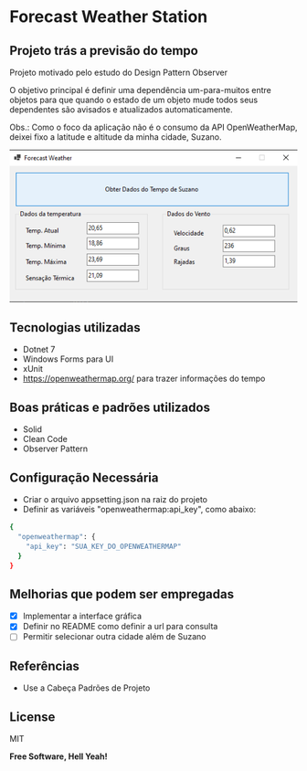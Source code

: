 # Forecast Weather Station
## Projeto trás a previsão do tempo
Projeto motivado pelo estudo do Design Pattern Observer

O objetivo principal é definir uma dependência um-para-muitos entre objetos para que quando o estado de um objeto mude todos seus dependentes são avisados e atualizados automaticamente.

Obs.: Como o foco da aplicação não é o consumo da API OpenWeatherMap, deixei fixo a latitude e altitude da minha cidade, Suzano.

![My Image](app.png)

## Tecnologias utilizadas

- Dotnet 7
- Windows Forms para UI
- xUnit 
- https://openweathermap.org/ para trazer informações do tempo

## Boas práticas e padrões utilizados

- Solid
- Clean Code
- Observer Pattern

## Configuração Necessária

- Criar o arquivo appsetting.json na raiz do projeto
- Definir as variáveis "openweathermap:api_key", como abaixo:

```sh
{
  "openweathermap": {
    "api_key": "SUA_KEY_DO_OPENWEATHERMAP"
  }
}
```

## Melhorias que podem ser empregadas

- [x] Implementar a interface gráfica
- [x] Definir no README como definir a url para consulta
- [ ] Permitir selecionar outra cidade além de Suzano

## Referências

- Use a Cabeça Padrões de Projeto

## License

MIT

**Free Software, Hell Yeah!**
